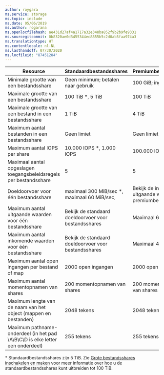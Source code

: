 ```yaml
---
author: roygara
ms.service: storage
ms.topic: include
ms.date: 05/06/2019
ms.author: rogarana
ms.openlocfilehash: ae431d27af4a1717a32e348ba852f9b2b9fe9331
ms.sourcegitcommit: 0b8320ae0d3455344ec8855b5c2d0ab3faa974a3
ms.translationtype: HT
ms.contentlocale: nl-NL
ms.lasthandoff: 07/30/2020
ms.locfileid: "87451284"
---
```

| Resource | Standaardbestandsshares | Premiumbestandsshares |
|----------|---------------|------------------------------------------|
| Minimale grootte van een bestandsshare | Geen minimum; betalen naar gebruik | 100 GiB; ingericht |
| Maximale grootte van een bestandsshare | 100 TiB *, 5 TiB | 100 TiB |
| Maximale grootte van een bestand in een bestandsshare | 1 TiB | 4 TiB |
| Maximum aantal bestanden in een bestandsshare | Geen limiet | Geen limiet |
| Maximum aantal IOPS per share | 10.000 IOPS *, 1.000 IOPS | 100.000 IOPS |
| Maximaal aantal opgeslagen toegangsbeleidsregels per bestandsshare | 5 | 5 |
| Doeldoorvoer voor één bestandsshare | maximaal 300 MiB/sec *, maximaal 60 MiB/sec,  | Bekijk de inkomende en uitgaande waarden voor premiumbestandsshares|
| Maximum aantal uitgaande waarden voor één bestandsshare | Bekijk de standaard doeldoorvoer voor bestandsshares | Maximaal 6204 MiB/s |
| Maximum aantal inkomende waarden voor één bestandsshare | Bekijk de standaard doeldoorvoer voor bestandsshares | Maximaal 4136 MiB/s |
| Maximum aantal open ingangen per bestand of map | 2000 open ingangen | 2000 open ingangen |
| Maximum aantal momentopnamen van shares | 200 momentopnamen van shares | 200 momentopnamen van shares |
| Maximum lengte van de naam van het object (mappen en bestanden) | 2048 tekens | 2048 tekens |
| Maximum pathname-onderdeel (in het pad \A\B\C\D is elke letter een onderdeel) | 255 tekens | 255 tekens |

\* Standaardbestandsshares zijn 5 TiB. Zie [Grote bestandsshares inschakelen en maken](../articles/storage/files/storage-files-how-to-create-large-file-share.md) voor meer informatie over hoe u de standaardbestandsshares kunt uitbreiden tot 100 TiB.
